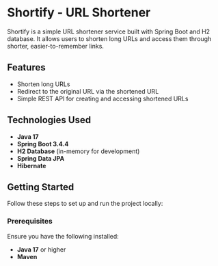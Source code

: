 # Shortify - URL Shortener

Shortify is a simple URL shortener service built with Spring Boot and H2 database. It allows users to shorten long URLs and access them through shorter, easier-to-remember links.

## Features

- Shorten long URLs
- Redirect to the original URL via the shortened URL
- Simple REST API for creating and accessing shortened URLs

## Technologies Used

- **Java 17**
- **Spring Boot 3.4.4**
- **H2 Database** (in-memory for development)
- **Spring Data JPA**
- **Hibernate**

## Getting Started

Follow these steps to set up and run the project locally:

### Prerequisites

Ensure you have the following installed:
- **Java 17** or higher
- **Maven**
